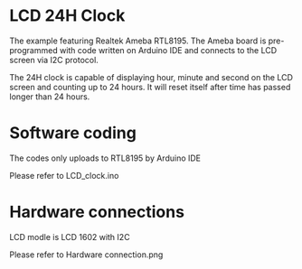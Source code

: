 # LCD 24H Clock
The example featuring Realtek Ameba RTL8195. The Ameba board is pre-programmed with code written on Arduino IDE and connects to the LCD screen via I2C protocol.

The 24H clock is capable of displaying hour, minute and second on the LCD screen and counting up to 24 hours. It will reset itself after time has passed longer than 24 hours.


# Software coding
The codes only uploads to RTL8195 by Arduino IDE

Please refer to LCD_clock.ino

# Hardware connections
LCD modle is LCD 1602 with I2C

Please refer to Hardware connection.png
